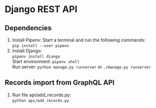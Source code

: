 # Django REST API

## Dependencies
1. Install Pipenv: Start a terminal and run the following commands:  
```pip install --user pipenv```  
2. Install Django:  
```pipenv install django```  
Start environment:  ```pipenv shell```  
Run server: ```python manage.py runserver``` or ```./manage.py runserver```

## Records import from GraphQL API
1. Run file api/add_records.py:  
```python api/add_records.py```